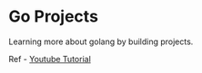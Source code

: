 # Go Projects

Learning more about golang by building projects.

Ref - [Youtube Tutorial](https://www.youtube.com/watch?v=jFfo23yIWac)